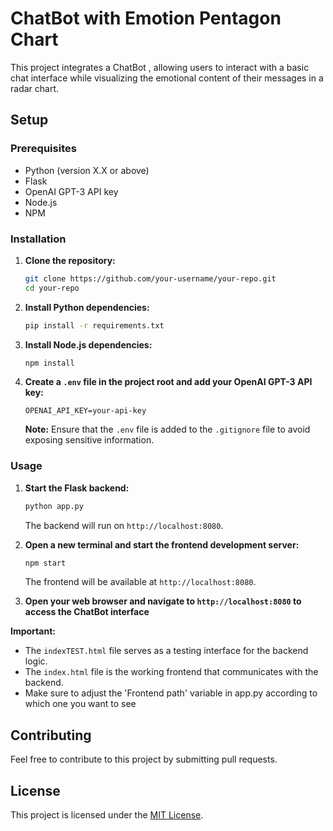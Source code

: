 # ChatBot with Emotion Pentagon Chart

This project integrates a ChatBot , allowing users to interact with a basic chat interface while visualizing the emotional content of their messages in a radar chart.

## Setup

### Prerequisites

- Python (version X.X or above)
- Flask
- OpenAI GPT-3 API key
- Node.js
- NPM

### Installation

1. **Clone the repository:**

    ```bash
    git clone https://github.com/your-username/your-repo.git
    cd your-repo
    ```

2. **Install Python dependencies:**

    ```bash
    pip install -r requirements.txt
    ```

3. **Install Node.js dependencies:**

    ```bash
    npm install
    ```

4. **Create a `.env` file in the project root and add your OpenAI GPT-3 API key:**

    ```
    OPENAI_API_KEY=your-api-key
    ```

    **Note:** Ensure that the `.env` file is added to the `.gitignore` file to avoid exposing sensitive information.

### Usage

1. **Start the Flask backend:**

    ```bash
    python app.py
    ```

    The backend will run on `http://localhost:8080`.

2. **Open a new terminal and start the frontend development server:**

    ```bash
    npm start
    ```

    The frontend will be available at `http://localhost:8080`.

3. **Open your web browser and navigate to `http://localhost:8080` to access the ChatBot interface**

**Important:**

- The `indexTEST.html` file serves as a testing interface for the backend logic.
- The `index.html` file is the working frontend that communicates with the backend.
- Make sure to adjust the 'Frontend path' variable in app.py according to which one you want to see

## Contributing

Feel free to contribute to this project by submitting pull requests.

## License

This project is licensed under the [MIT License](LICENSE).
